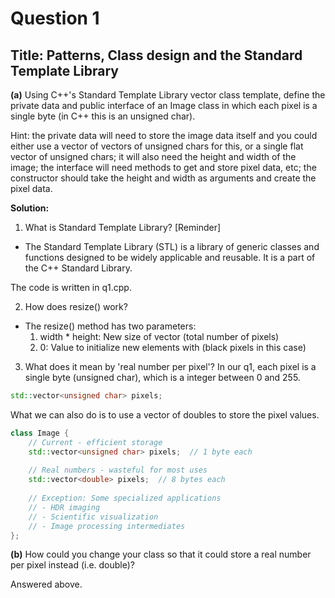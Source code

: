 # Question 1

## Title: Patterns, Class design and the Standard Template Library  

**(a)** Using C++'s Standard Template Library vector class template, define the
private data and public interface of an Image class in which each pixel is a
single byte (in C++ this is an unsigned char).

Hint: the private data will need to store the image data itself and you could either use a vector of vectors of unsigned chars for this, or a single flat vector of unsigned chars; it will also need the height and width of the image; the interface will need methods to get and store pixel data, etc; the constructor should take the height and width as arguments and create the pixel data.

**Solution:**

1. What is Standard Template Library? [Reminder]
- The Standard Template Library (STL) is a library of generic classes and functions designed to be widely applicable and reusable. It is a part of the C++ Standard Library.

The code is written in q1.cpp.

2. How does resize() work?

- The resize() method has two parameters:
  1. width * height: New size of vector (total number of pixels)
  2. 0: Value to initialize new elements with (black pixels in this case)

3. What does it mean by 'real number per pixel'? 
In our q1, each pixel is a single byte (unsigned char), which is a integer between 0 and 255. 
```cpp
std::vector<unsigned char> pixels;
```

What we can also do is to use a vector of doubles to store the pixel values.
```cpp
class Image {
    // Current - efficient storage
    std::vector<unsigned char> pixels;  // 1 byte each
    
    // Real numbers - wasteful for most uses
    std::vector<double> pixels;  // 8 bytes each
    
    // Exception: Some specialized applications
    // - HDR imaging
    // - Scientific visualization
    // - Image processing intermediates
};
```

**(b)** How could you change your class so that it could store a real number per
pixel instead (i.e. double)?

Answered above. 

